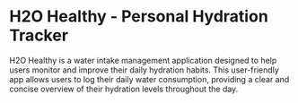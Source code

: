 # H2O Healthy - Personal Hydration Tracker
H2O Healthy is a water intake management application designed to help users monitor and improve their daily hydration habits.
This user-friendly app allows users to log their daily water consumption, providing a clear and concise overview of their hydration levels throughout the day.
